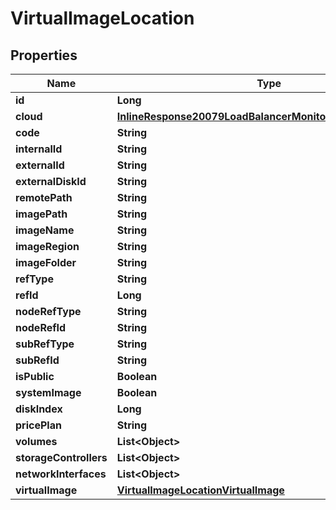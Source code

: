 

# VirtualImageLocation

## Properties

Name | Type | Description | Notes
------------ | ------------- | ------------- | -------------
**id** | **Long** |  |  [optional]
**cloud** | [**InlineResponse20079LoadBalancerMonitorLoadBalancerType**](InlineResponse20079LoadBalancerMonitorLoadBalancerType.md) |  |  [optional]
**code** | **String** |  |  [optional]
**internalId** | **String** |  |  [optional]
**externalId** | **String** |  |  [optional]
**externalDiskId** | **String** |  |  [optional]
**remotePath** | **String** |  |  [optional]
**imagePath** | **String** |  |  [optional]
**imageName** | **String** |  |  [optional]
**imageRegion** | **String** |  |  [optional]
**imageFolder** | **String** |  |  [optional]
**refType** | **String** |  |  [optional]
**refId** | **Long** |  |  [optional]
**nodeRefType** | **String** |  |  [optional]
**nodeRefId** | **String** |  |  [optional]
**subRefType** | **String** |  |  [optional]
**subRefId** | **String** |  |  [optional]
**isPublic** | **Boolean** |  |  [optional]
**systemImage** | **Boolean** |  |  [optional]
**diskIndex** | **Long** |  |  [optional]
**pricePlan** | **String** |  |  [optional]
**volumes** | **List&lt;Object&gt;** |  |  [optional]
**storageControllers** | **List&lt;Object&gt;** |  |  [optional]
**networkInterfaces** | **List&lt;Object&gt;** |  |  [optional]
**virtualImage** | [**VirtualImageLocationVirtualImage**](VirtualImageLocationVirtualImage.md) |  |  [optional]



